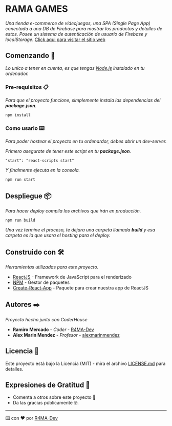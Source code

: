 # RAMA GAMES

_Una tienda e-commerce de videojuegos, una SPA (Single Page App) conectada a una DB de Firebase para mostrar los productos y detalles de estos. Posee un sistema de autenticación de usuario de Firebase y localStorage._
[Click aqui para visitar el sitio web](https://rama-games.web.app/)


## Comenzando 🚀

_Lo unico a tener en cuenta, es que tengas [Node.js](https://nodejs.org/es/) instalado en tu ordenador._


### Pre-requisitos 📋

_Para que el proyecto funcione, simplemente instala las dependencias del **package.json**._

```
npm install
```

### Como usarlo ⌨️

_Para poder hostear el proyecto en tu ordenardor, debes abrir un dev-server._

_Primero asegurate de tener este script en tu **package.json**._

```
"start": "react-scripts start"
```

_Y finalmente ejecuta en la consola._

```
npm run start
```


## Despliegue 📦

_Para hacer deploy compila los archivos que irán en producción._

```
npm run build
```

_Una vez termine el proceso, te dejara una carpeta llamada **build** y  esa carpeta es la que usara el hosting para el deploy._


## Construido con 🛠️

_Herramientas utilizadas para este proyecto._

* [ReactJS](https://es.reactjs.org/) - Framework de JavaScript para el renderizado
* [NPM](https://www.npmjs.com/) - Gestor de paquetes
* [Create-React-App](https://create-react-app.dev/) - Paquete para crear nuestra app de ReactJS


## Autores ✒️

_Proyecto hecho junto con CoderHouse_

* **Ramiro Mercado** - *Coder* - [R4MA-Dev](https://github.com/R4MA-Dev)
* **Alex Marin Mendez** - *Profesor* - [alexmarinmendez](https://github.com/alexmarinmendez)


## Licencia 📄

Este proyecto está bajo la Licencia (MIT) - mira el archivo [LICENSE.md](LICENSE.md) para detalles.

## Expresiones de Gratitud 🎁

* Comenta a otros sobre este proyecto 📢
* Da las gracias públicamente 🤓.



---
⌨️ con ❤️ por [R4MA-Dev](https://github.com/R4MA-Dev)